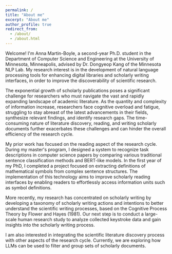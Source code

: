 ```yaml
---
permalink: /
title: "About me"
excerpt: "About me"
author_profile: true
redirect_from: 
  - /about/
  - /about.html
---
```


Welcome! I'm Anna Martin-Boyle, a second-year Ph.D. student in the Department of Computer Science and Engineering at the University of Minnesota, Minneapolis, advised by Dr. Dongyeop Kang of the Minnesota NLP Lab. My research interest is in the development of natural language processing tools for enhancing digital libraries and scholarly writing interfaces, in order to improve the discoverability of scientific research.

The exponential growth of scholarly publications poses a significant challenge for researchers who must navigate the vast and rapidly expanding landscape of academic literature. As the quantity and complexity of information increase, researchers face cognitive overload and fatigue, struggling to stay abreast of the latest advancements in their fields, synthesize relevant findings, and identify research gaps. The time-consuming nature of literature discovery, reading, and writing scholarly documents further exacerbates these challenges and can hinder the overall efficiency of the research cycle.

My prior work has focused on the reading aspect of the research cycle. During my master's program, I designed a system to recognize task descriptions in computer science papers by comparing various traditional sentence classification methods and BERT-like models. In the first year of my PhD, I completed a project focused on extracting definitions of mathematical symbols from complex sentence structures. The implementation of this technology aims to improve scholarly reading interfaces by enabling readers to effortlessly access information units such as symbol definitions.

More recently, my research has concentrated on scholarly writing by developing a taxonomy of scholarly writing actions and intentions to better understand the scientific writing processes, based on the Cognitive Process Theory by Flower and Hayes (1981). Our next step is to conduct a large-scale human research study to analyze collected keystroke data and gain insights into the scholarly writing process. 

I am also interested in integrating the scientific literature discovery process with other aspects of the research cycle. Currently, we are exploring how LLMs can be used to filter and group sets of scholarly documents.

